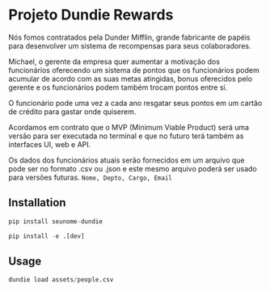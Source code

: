 # Projeto Dundie Rewards

Nós fomos contratados pela Dunder Mifflin, grande fabricante de papéis para desenvolver um sistema
de recompensas para seus colaboradores.

Michael, o gerente da empresa quer aumentar a motivação dos funcionários oferecendo um sistema 
de pontos que os funcionários podem acumular de acordo com as suas metas atingidas, bonus oferecidos 
pelo gerente e os funcionários podem também trocam pontos entre sí.

O funcionário pode uma vez a cada ano resgatar seus pontos em um cartão de crédito para gastar onde 
quiserem.

Acordamos em contrato que o MVP (Minimum Viable Product) será uma versão para ser executada no terminal 
e que no futuro terá também as interfaces UI, web e API.

Os dados dos funcionários atuais serão fornecidos em um arquivo que pode ser no formato .csv ou .json 
e este mesmo arquivo poderá ser usado para versões futuras. `Nome, Depto, Cargo, Email`

## Installation
```py
pip install seunome-dundie
```

```py
pip install -e .[dev]
```

## Usage
```py
dundie load assets/people.csv
```
